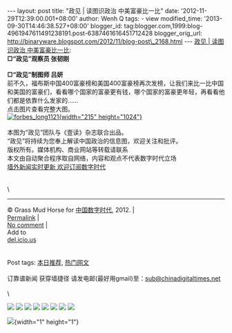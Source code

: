 --- layout: post title: "政见 | 读图识政治 中美富豪比一比" date:
'2012-11-29T12:39:00.001+08:00' author: Wenh Q tags: - view
modified\_time: '2013-09-30T14:46:38.527+08:00' blogger\_id:
tag:blogger.com,1999:blog-4961947611491238191.post-6387461616451712428
blogger\_orig\_url:
http://binaryware.blogspot.com/2012/11/blog-post\_2168.html --- [政见 |
读图识政治
中美富豪比一比](http://feedproxy.google.com/~r/chinagfwblog/~3/rfGsKLPh488/):\
**□“政见”观察员 张韧刚**\
\
**□“政见”制图师 吕妍**\
前不久，福布斯中国400富豪榜和美国400富豪榜再次发榜，让我们来比一比中国和美国的富豪们，看看哪个国家的富豪更有钱，哪个国家的富豪更年轻，再看看他们都是依靠什么发家的……\
点击图片查看完整大图。\
[![](http://cnpolitics.org/wp-content/uploads/2012/11/forbes_long1121-215x1024.jpg "forbes_long1121"){width="215"
height="1024"}](http://cnpolitics.org/wp-content/uploads/2012/11/forbes_long1121.jpg)\
\
本图为“政见”团队与《壹读》杂志联合出品。\
“政见”将持续为您奉上解读中国政治的信息图，欢迎关注和批评。\
版权所有。媒体机构、商业网站等转载请联系\
本文由自动聚合程序取自网络，内容和观点不代表数字时代立场\
[墙外新闻实时更新 欢迎订阅数字时代](http://eepurl.com/msuvD)\
\
\
\

------------------------------------------------------------------------

© Grass Mud Horse for [中国数字时代](https://mycdtweb.info/chinese),
2012. |\
[Permalink](https://mycdtweb.info/chinese/2012/11/%e6%94%bf%e8%a7%81-%e3%80%90%e8%af%bb%e5%9b%be%e8%af%86%e6%94%bf%e6%b2%bb%e3%80%91%e4%b8%ad%e7%be%8e%e5%af%8c%e8%b1%aa%e6%af%94%e4%b8%80%e6%af%94/)
|\
[No
comment](https://mycdtweb.info/chinese/2012/11/%e6%94%bf%e8%a7%81-%e3%80%90%e8%af%bb%e5%9b%be%e8%af%86%e6%94%bf%e6%b2%bb%e3%80%91%e4%b8%ad%e7%be%8e%e5%af%8c%e8%b1%aa%e6%af%94%e4%b8%80%e6%af%94/#comments)
|\
Add to\
[del.icio.us](http://del.icio.us/post?url=https://mycdtweb.info/chinese/2012/11/%e6%94%bf%e8%a7%81-%e3%80%90%e8%af%bb%e5%9b%be%e8%af%86%e6%94%bf%e6%b2%bb%e3%80%91%e4%b8%ad%e7%be%8e%e5%af%8c%e8%b1%aa%e6%af%94%e4%b8%80%e6%af%94/&title=%E6%94%BF%E8%A7%81%20%7C%20%E8%AF%BB%E5%9B%BE%E8%AF%86%E6%94%BF%E6%B2%BB%20%E4%B8%AD%E7%BE%8E%E5%AF%8C%E8%B1%AA%E6%AF%94%E4%B8%80%E6%AF%94)\
\
\
Post tags:
[本日推荐](https://mycdtweb.info/chinese/tag/%e6%9c%ac%e6%97%a5%e6%8e%a8%e8%8d%90/?category=10466),
[热门网文](https://mycdtweb.info/chinese/tag/%e7%83%ad%e9%97%a8%e7%bd%91%e6%96%87/?category=10466)\
\
订靠谱新闻 获穿墙捷径
请发电邮(最好用gmail)至：sub@chinadigitaltimes.net\
\
\
<div>

[![](http://feeds.feedburner.com/~ff/chinagfwblog?d=yIl2AUoC8zA)](http://feeds.feedburner.com/~ff/chinagfwblog?a=rfGsKLPh488:A1AmBdB_VC0:yIl2AUoC8zA)
[![](http://feeds.feedburner.com/~ff/chinagfwblog?i=rfGsKLPh488:A1AmBdB_VC0:-BTjWOF_DHI)](http://feeds.feedburner.com/~ff/chinagfwblog?a=rfGsKLPh488:A1AmBdB_VC0:-BTjWOF_DHI)
[![](http://feeds.feedburner.com/~ff/chinagfwblog?i=rfGsKLPh488:A1AmBdB_VC0:F7zBnMyn0Lo)](http://feeds.feedburner.com/~ff/chinagfwblog?a=rfGsKLPh488:A1AmBdB_VC0:F7zBnMyn0Lo)
[![](http://feeds.feedburner.com/~ff/chinagfwblog?i=rfGsKLPh488:A1AmBdB_VC0:V_sGLiPBpWU)](http://feeds.feedburner.com/~ff/chinagfwblog?a=rfGsKLPh488:A1AmBdB_VC0:V_sGLiPBpWU)
[![](http://feeds.feedburner.com/~ff/chinagfwblog?d=qj6IDK7rITs)](http://feeds.feedburner.com/~ff/chinagfwblog?a=rfGsKLPh488:A1AmBdB_VC0:qj6IDK7rITs)
[![](http://feeds.feedburner.com/~ff/chinagfwblog?d=l6gmwiTKsz0)](http://feeds.feedburner.com/~ff/chinagfwblog?a=rfGsKLPh488:A1AmBdB_VC0:l6gmwiTKsz0)
[![](http://feeds.feedburner.com/~ff/chinagfwblog?i=rfGsKLPh488:A1AmBdB_VC0:gIN9vFwOqvQ)](http://feeds.feedburner.com/~ff/chinagfwblog?a=rfGsKLPh488:A1AmBdB_VC0:gIN9vFwOqvQ)
[![](http://feeds.feedburner.com/~ff/chinagfwblog?d=TzevzKxY174)](http://feeds.feedburner.com/~ff/chinagfwblog?a=rfGsKLPh488:A1AmBdB_VC0:TzevzKxY174)

</div>

![](http://feeds.feedburner.com/~r/chinagfwblog/~4/rfGsKLPh488){width="1"
height="1"}
